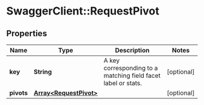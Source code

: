 # SwaggerClient::RequestPivot

## Properties
Name | Type | Description | Notes
------------ | ------------- | ------------- | -------------
**key** | **String** | A key corresponding to a matching field facet label or stats. | [optional] 
**pivots** | [**Array&lt;RequestPivot&gt;**](RequestPivot.md) |  | [optional] 


